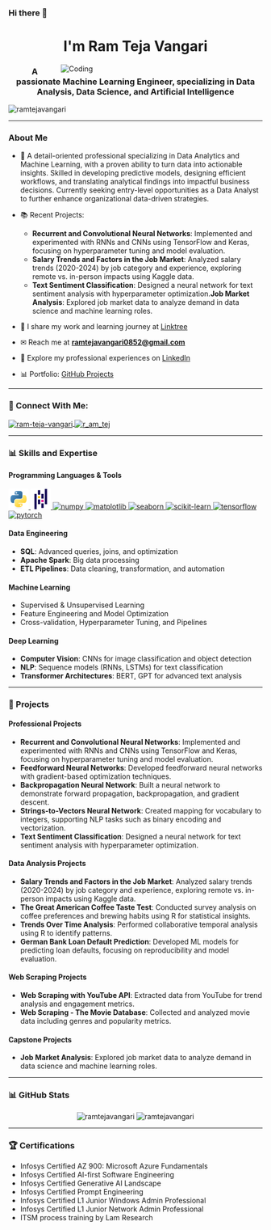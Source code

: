 ### Hi there 👋

<h1 align="center">I'm Ram Teja Vangari</h1>
<img align="right" alt="Coding" width="400" src="https://user-images.githubusercontent.com/74038190/212749447-bfb7e725-6987-49d9-ae85-2015e3e7cc41.gif">
<h3 align="center">A passionate Machine Learning Engineer, specializing in Data Analysis, Data Science, and Artificial Intelligence</h3>

<p align="left"> <img src="https://komarev.com/ghpvc/?username=ramtejavangari&label=Profile%20views&color=0e75b6&style=flat" alt="ramtejavangari" /> </p>

---

### About Me

- 🌱 A detail-oriented professional specializing in Data Analytics and Machine Learning, with a proven ability to turn data into actionable insights. Skilled in developing predictive models, designing efficient workflows, and translating analytical findings into impactful business decisions. Currently seeking entry-level opportunities as a Data Analyst to further enhance organizational data-driven strategies.

- 📚 Recent Projects:
  - **Recurrent and Convolutional Neural Networks**: Implemented and experimented with RNNs and CNNs using TensorFlow and Keras, focusing on hyperparameter tuning and model evaluation.
  - **Salary Trends and Factors in the Job Market**: Analyzed salary trends (2020-2024) by job category and experience, exploring remote vs. in-person impacts using Kaggle data.
  - **Text Sentiment Classification**: Designed a neural network for text sentiment analysis with hyperparameter optimization.**Job Market Analysis**: Explored job market data to analyze demand in data science and machine learning roles.

- 📝 I share my work and learning journey at [Linktree](https://linktr.ee/ramteja_vangari)

- ✉ Reach me at **ramtejavangari0852@gmail.com**

- 💼 Explore my professional experiences on [LinkedIn](https://www.linkedin.com/in/ram-teja-vangari-92442614a)

- 📊 Portfolio: [GitHub Projects](https://github.com/ramtejavangari)

---

### 🔗 Connect With Me:
<p align="left">
  <a href="https://linkedin.com/in/ram-teja-vangari" target="_blank">
    <img align="center" src="https://raw.githubusercontent.com/rahuldkjain/github-profile-readme-generator/master/src/images/icons/Social/linked-in-alt.svg" alt="ram-teja-vangari" height="30" width="40" />
  </a>
  <a href="https://instagram.com/r_am_tej" target="_blank">
    <img align="center" src="https://raw.githubusercontent.com/rahuldkjain/github-profile-readme-generator/master/src/images/icons/Social/instagram.svg" alt="r_am_tej" height="30" width="40" />
  </a>
</p>

---

### 📊 Skills and Expertise

#### Programming Languages & Tools

<p align="left">
  <a href="https://www.python.org" target="_blank"> <img src="https://raw.githubusercontent.com/devicons/devicon/master/icons/python/python-original.svg" alt="python" width="40" height="40" /> </a>
  <a href="https://pandas.pydata.org/" target="_blank"> <img src="https://raw.githubusercontent.com/devicons/devicon/2ae2a900d2f041da66e950e4d48052658d850630/icons/pandas/pandas-original.svg" alt="pandas" width="40" height="40" /> </a>
  <a href="https://numpy.org/" target="_blank"> <img src="https://upload.wikimedia.org/wikipedia/commons/3/31/NumPy_logo_2020.svg" alt="numpy" width="40" height="40" /> </a>
  <a href="https://matplotlib.org/" target="_blank"> <img src="https://matplotlib.org/_static/images/logo2.svg" alt="matplotlib" width="40" height="40" /> </a>
  <a href="https://seaborn.pydata.org/" target="_blank"> <img src="https://seaborn.pydata.org/_images/logo-mark-lightbg.svg" alt="seaborn" width="40" height="40" /> </a>
  <a href="https://scikit-learn.org/" target="_blank"> <img src="https://upload.wikimedia.org/wikipedia/commons/0/05/Scikit_learn_logo_small.svg" alt="scikit-learn" width="40" height="40" /> </a>
  <a href="https://tensorflow.org/" target="_blank"> <img src="https://www.vectorlogo.zone/logos/tensorflow/tensorflow-icon.svg" alt="tensorflow" width="40" height="40" /> </a>
  <a href="https://pytorch.org/" target="_blank"> <img src="https://www.vectorlogo.zone/logos/pytorch/pytorch-icon.svg" alt="pytorch" width="40" height="40" /> </a>
</p>

#### Data Engineering
- **SQL**: Advanced queries, joins, and optimization
- **Apache Spark**: Big data processing
- **ETL Pipelines**: Data cleaning, transformation, and automation

#### Machine Learning
- Supervised & Unsupervised Learning
- Feature Engineering and Model Optimization
- Cross-validation, Hyperparameter Tuning, and Pipelines

#### Deep Learning
- **Computer Vision**: CNNs for image classification and object detection
- **NLP**: Sequence models (RNNs, LSTMs) for text classification
- **Transformer Architectures**: BERT, GPT for advanced text analysis

---

### 🔄 Projects

#### Professional Projects

- **Recurrent and Convolutional Neural Networks**: Implemented and experimented with RNNs and CNNs using TensorFlow and Keras, focusing on hyperparameter tuning and model evaluation.
- **Feedforward Neural Networks**: Developed feedforward neural networks with gradient-based optimization techniques.
- **Backpropagation Neural Network**: Built a neural network to demonstrate forward propagation, backpropagation, and gradient descent.
- **Strings-to-Vectors Neural Network**: Created mapping for vocabulary to integers, supporting NLP tasks such as binary encoding and vectorization.
- **Text Sentiment Classification**: Designed a neural network for text sentiment analysis with hyperparameter optimization.

#### Data Analysis Projects

- **Salary Trends and Factors in the Job Market**: Analyzed salary trends (2020-2024) by job category and experience, exploring remote vs. in-person impacts using Kaggle data.
- **The Great American Coffee Taste Test**: Conducted survey analysis on coffee preferences and brewing habits using R for statistical insights.
- **Trends Over Time Analysis**: Performed collaborative temporal analysis using R to identify patterns.
- **German Bank Loan Default Prediction**: Developed ML models for predicting loan defaults, focusing on reproducibility and model evaluation.

#### Web Scraping Projects

- **Web Scraping with YouTube API**: Extracted data from YouTube for trend analysis and engagement metrics.
- **Web Scraping - The Movie Database**: Collected and analyzed movie data including genres and popularity metrics.

#### Capstone Projects

- **Job Market Analysis**: Explored job market data to analyze demand in data science and machine learning roles.

---

### 📊 GitHub Stats

<p align="center">
  <img align="center" src="https://github-readme-stats.vercel.app/api?username=ramtejavangari&show_icons=true&locale=en" alt="ramtejavangari" />
  <img align="center" src="https://github-readme-stats.vercel.app/api/top-langs?username=ramtejavangari&show_icons=true&locale=en&layout=compact" alt="ramtejavangari" />
</p>

---

### 🏆 Certifications
- Infosys Certified AZ 900: Microsoft Azure Fundamentals
- Infosys Certified AI-first Software Engineering
- Infosys Certified Generative AI Landscape
- Infosys Certified Prompt Engineering
- Infosys Certified L1 Junior Windows Admin Professional
- Infosys Certified L1 Junior Network Admin Professional
- ITSM process training by Lam Research

